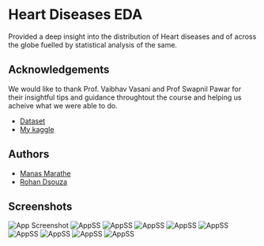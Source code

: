 # Heart Diseases EDA
Provided a deep insight into the distribution of Heart diseases and  of across the globe fuelled by statistical analysis of the same.



## Acknowledgements
We would like to thank Prof. Vaibhav Vasani and Prof Swapnil Pawar for their insightful tips and guidance throughtout the course and helping us acheive what we were able to do.
 - [Dataset](https://www.kaggle.com/godfatherfigure/healthcare-dataset-stroke-data)
 - [My kaggle](https://www.kaggle.com/manasmarathe)
 


## Authors

- [Manas Marathe](https://www.github.com/ManasMarathe)
- [Rohan Dsouza](https://github.com/RohanDsouza9602)



## Screenshots

![App Screenshot](https://cdn.discordapp.com/attachments/750967102168498197/916395054048870410/Screenshot_76.png)
![AppSS](https://cdn.discordapp.com/attachments/750967102168498197/916395054455738368/Screenshot_77.png)
![AppSS](https://cdn.discordapp.com/attachments/750967102168498197/916395054669631488/Screenshot_78.png)
![AppSS](https://cdn.discordapp.com/attachments/750967102168498197/916395054875181086/Screenshot_79.png)
![AppSS](https://cdn.discordapp.com/attachments/750967102168498197/916395055072309298/Screenshot_80.png)
![AppSS](https://cdn.discordapp.com/attachments/750967102168498197/916395055273623572/Screenshot_81.png)
![AppSS](https://cdn.discordapp.com/attachments/750967102168498197/916395055512703056/Screenshot_82.png)
![AppSS](https://cdn.discordapp.com/attachments/750967102168498197/916395055831461959/Screenshot_83.png)
![AppSS](https://cdn.discordapp.com/attachments/750967102168498197/916395056016027730/Screenshot_84.png)
![AppSS](https://cdn.discordapp.com/attachments/750967102168498197/916395056213155920/Screenshot_85.png)


